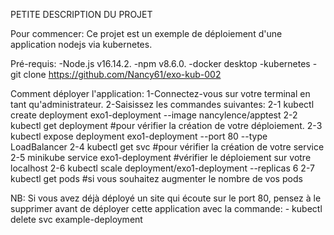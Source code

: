 PETITE DESCRIPTION DU PROJET

Pour commencer:
Ce projet est un exemple de déploiement d'une application nodejs via kubernetes.

Pré-requis:
-Node.js v16.14.2.
-npm v8.6.0.
-docker desktop
-kubernetes
-git clone https://github.com/Nancy61/exo-kub-002

Comment déployer l'application:
1-Connectez-vous sur votre terminal en tant qu'administrateur.
2-Saisissez les commandes suivantes:
   2-1 kubectl create deployment exo1-deployment --image nancylence/apptest
   2-2 kubectl get deployment #pour vérifier la création de votre déploiement.
    2-3 kubectl expose deployment exo1-deployment --port 80 --type LoadBalancer
    2-4 kubectl get svc   #pour vérifier la création de votre service
    2-5 minikube service exo1-deployment  #vérifier le déploiement sur votre localhost
    2-6 kubectl scale deployment/exo1-deployment --replicas 6
    2-7 kubectl get pods   #si vous souhaitez augmenter le nombre de vos pods

NB:
Si vous avez déjà déployé un site qui écoute sur le port 80, pensez à le supprimer avant de déployer cette application avec la commande:
    - kubectl delete svc example-deployment
